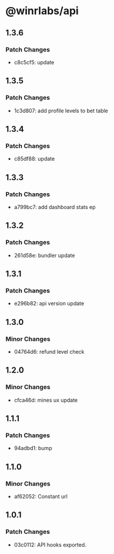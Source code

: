 # @winrlabs/api

## 1.3.6

### Patch Changes

- c8c5cf5: update

## 1.3.5

### Patch Changes

- 1c3d807: add profile levels to bet table

## 1.3.4

### Patch Changes

- c85df88: update

## 1.3.3

### Patch Changes

- a799bc7: add dashboard stats ep

## 1.3.2

### Patch Changes

- 261d58e: bundler update

## 1.3.1

### Patch Changes

- e296b82: api version update

## 1.3.0

### Minor Changes

- 04764d6: refund level check

## 1.2.0

### Minor Changes

- cfca46d: mines ux update

## 1.1.1

### Patch Changes

- 94adbd1: bump

## 1.1.0

### Minor Changes

- af62052: Constant url

## 1.0.1

### Patch Changes

- 03c0112: API hooks exported.
